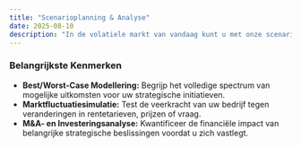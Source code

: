 ```yaml
---
title: "Scenarioplanning & Analyse"
date: 2025-08-10
description: "In de volatiele markt van vandaag kunt u met onze scenarioplanning de mogelijke impact van diverse factoren modelleren, waardoor onzekerheid een strategisch voordeel wordt."
---
```


### Belangrijkste Kenmerken

* **Best/Worst-Case Modellering:** Begrijp het volledige spectrum van mogelijke uitkomsten voor uw strategische initiatieven.
* **Marktfluctuatiesimulatie:** Test de veerkracht van uw bedrijf tegen veranderingen in rentetarieven, prijzen of vraag.
* **M&A- en Investeringsanalyse:** Kwantificeer de financiële impact van belangrijke strategische beslissingen voordat u zich vastlegt.
